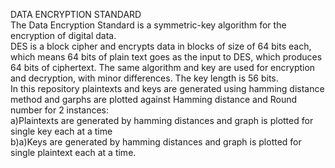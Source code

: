 DATA ENCRYPTION STANDARD <br/>
The Data Encryption Standard is a symmetric-key algorithm for the encryption of digital data.<br/>
DES is a block cipher and encrypts data in blocks of size of 64 bits each, which means 64 bits of plain text goes as the input to DES, which produces 64 bits of ciphertext. The same algorithm and key are used for encryption and decryption, with minor differences. The key length is 56 bits.<br/>
In this repository plaintexts and keys are generated using hamming distance method and garphs are plotted against Hamming distance and Round number for 2 instances:<br/>
a)Plaintexts are generated by hamming distances and graph is plotted for single key each at a time <br/>
b)a)Keys are generated by hamming distances and graph is plotted for single plaintext each at a time.
